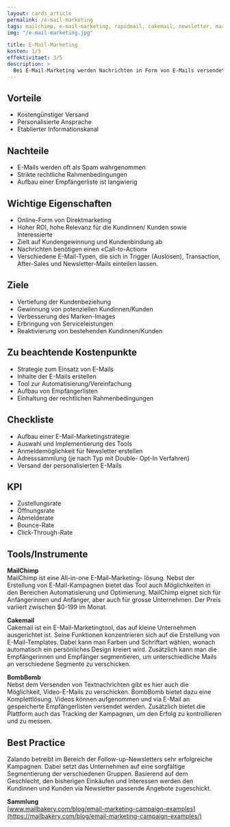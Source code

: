 ```yaml
---
layout: cards_article
permalink: /e-mail-marketing
tags: mailchimp, e-mail-marketing, rapidmail, cakemail, newsletter, marketing automation, alle
img: "/e-mail-marketing.jpg"

title: E-Mail-Marketing
kosten: 1/5
effektivitaet: 3/5
description: >
  Bei E-Mail-Marketing werden Nachrichten in Form von E-Mails versendet, um bestehende Kundenbeziehungen auszubauen, zu festigen und die Empfängerinnen und Empfänger über Produkte und Dienstleistungen zu informieren. Da die Zielgruppen direkt angesprochen werden, handelt es sich hierbei um Direktmarketing. Besteht eine qualitativ hochwertige Empfängerliste, ist diese Form des Marketings sehr effektiv.
---
```


## Vorteile

- Kostengünstiger Versand
- Personalisierte Ansprache
- Etablierter Informationskanal

## Nachteile

- E-Mails werden oft als Spam wahrgenommen
- Strikte rechtliche Rahmenbedingungen
- Aufbau einer Empfängerliste ist langwierig

## Wichtige Eigenschaften

- Online-Form von Direktmarketing
- Hoher ROI, hohe Relevanz für die Kundinnen/ Kunden sowie Interessierte
- Zielt auf Kundengewinnung und Kundenbindung ab
- Nachrichten benötigen einen «Call-to-Action»
- Verschiedene E-Mail-Typen, die sich in
  Trigger (Auslösen), Transaction, After-Sales und Newsletter-Mails einteilen lassen.

## Ziele

- Vertiefung der Kundenbeziehung
- Gewinnung von potenziellen Kundinnen/Kunden
- Verbesserung des Marken-Images
- Erbringung von Serviceleistungen
- Reaktivierung von bestehenden Kundinnen/Kunden

## Zu beachtende Kostenpunkte

- Strategie zum Einsatz von E-Mails
- Inhalte der E-Mails erstellen
- Tool zur Automatisierung/Vereinfachung
- Aufbau von Empfängerlisten
- Einhaltung der rechtlichen Rahmenbedingungen

## Checkliste

- Aufbau einer E-Mail-Marketingstrategie
- Auswahl und Implementierung des Tools
- Anmeldemöglichkeit für Newsletter erstellen
- Adresssammlung (je nach Typ mit Double- Opt-In Verfahren)
- Versand der personalisierten E-Mails

## KPI

- Zustellungsrate
- Öffnungsrate
- Abmelderate
- Bounce-Rate
- Click-Through-Rate

## Tools/Instrumente

**MailChimp**  
MailChimp ist eine All-in-one E-Mail-Marketing- lösung. Nebst der Erstellung von E-Mail-Kampagnen bietet das Tool auch Möglichkeiten in den Bereichen Automatisierung und Optimierung. MailChimp eignet sich für Anfängerinnen und Anfänger, aber auch für grosse Unternehmen. Der Preis variiert zwischen $0-199 im Monat.

**Cakemail**  
Cakemail ist ein E-Mail-Marketingtool, das auf kleine Unternehmen ausgerichtet ist. Seine Funktionen konzentrieren sich auf die Erstellung von E-Mail-Templates. Dabei kann man Farben und Schriftart wählen, wonach automatisch ein persönliches Design kreiert wird. Zusätzlich kann man die Empfängerinnen und Empfänger segmentieren, um unterschiedliche Mails an verschiedene Segmente zu verschicken.

**BombBomb**  
Nebst dem Versenden von Textnachrichten gibt es hier auch die Möglichkeit, Video-E-Mails zu verschicken. BombBomb bietet dazu eine Komplettlösung. Videos können aufgenommen und via E-Mail an gespeicherte Empfängerlisten versendet werden. Zusätzlich bietet die Plattform auch das Tracking der Kampagnen, um den Erfolg zu kontrollieren und zu messen.

## Best Practice

Zalando betreibt im Bereich der Follow-up-Newsletters sehr erfolgreiche Kampagnen. Dabei setzt das Unternehmen auf eine sorgfältige Segmentierung der verschiedenen Gruppen. Basierend auf dem Geschlecht, den bisherigen Einkäufen und Interessen werden den Kundinnen und Kunden via Newsletter passende Angebote zugeschickt.

**Sammlung**  
[www.mailbakery.com/blog/email-marketing-campaign-examples](https://mailbakery.com/blog/email-marketing-campaign-examples/)
